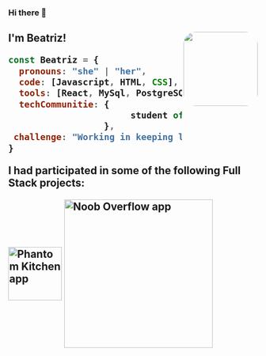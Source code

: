 ### Hi there 👋
<h2> I'm Beatriz! 


 
<img align='right' src="https://lh3.googleusercontent.com/RnAn0v1iruq7Oi56tWEBJFwMCxyRdAJhFYJ4JhjRGbPjtthAa1lF5eHCUc8WF6KEC2ymlDWkaT5giL4k6--0yPS5AvPagJ0JHz1tsVQCG2cNnP9p0xxROBIRsDxeVMq6QoAEeLB1" width="150" style="border-radius: 25px" >
 



 
 
 
 
 

```javascript
const Beatriz = {
  pronouns: "she" | "her",
  code: [Javascript, HTML, CSS],
  tools: [React, MySql, PostgreSQL, Node, Styled-Components],
  techCommunitie: {    
                       student of : "Schoolofcode",                   
                  },
 challenge: "Working in keeping learning"
}
```
 <p>I had participated in some of the following Full Stack projects:</p>

 
<a href="https://development-phantom-kitchen.netlify.app/"><img align='middle' src="https://github.com/beatrizi/imagenes/blob/main/ph.png" alt="Phantom Kitchen app" width="108" ></a><span>        </span><a href="https://thirsty-murdock-a21364.netlify.app/"><img align='middle' src="https://github.com/beatrizi/imagenes/blob/main/noob.png" alt="Noob Overflow app" width="300" ></a>

